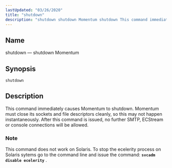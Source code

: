 ```yaml
---
lastUpdated: "03/26/2020"
title: "shutdown"
description: "shutdown shutdown Momentum shutdown This command immediately causes Momentum to shutdown Momentum must close its sockets and file descriptors cleanly so this may not happen instantaneously After this command is issued no further SMTP EC Stream or console connections will be allowed This command does not work on Solaris To..."
---
```


<a name="console_commands.shutdown"></a> 
## Name

shutdown — shutdown Momentum

## Synopsis

`shutdown`

<a name="idp16311872"></a> 
## Description

This command immediately causes Momentum to shutdown. Momentum must close its sockets and file descriptors cleanly, so this may not happen instantaneously. After this command is issued, no further SMTP, ECStream or console connections will be allowed.

### Note

This command does not work on Solaris. To stop the ecelerity process on Solaris sytems go to the command line and issue the command: **`svcadm disable ecelerity`**                   .